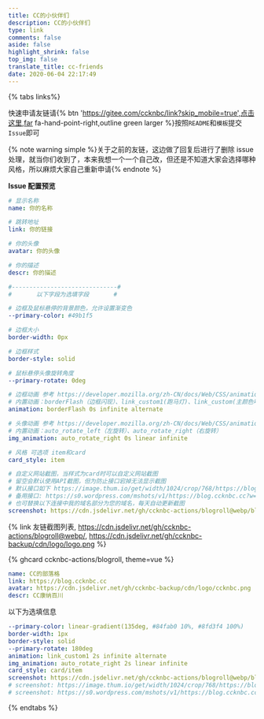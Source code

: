 ```yaml
---
title: CC的小伙伴们
description: CC的小伙伴们
type: link
comments: false
aside: false
highlight_shrink: false
top_img: false
translate_title: cc-friends
date: 2020-06-04 22:17:49
---
```


<script src='https://cdn.jsdelivr.net/npm/butterfly-friend/dist/friend.min.js'></script>
<!-- <script src="https://cdn.jsdelivr.net/gh/zykjofficial-actions/screen_shot@main/screen_shot.js"></script> -->
<div id='Friends'></div>
<script>
  var obj = {
    el: '#friend1',
    owner: 'ccknbc',
    repo: 'link',
    direction_sort: 'asc',
    sort_container: ["效果展示"],
    labelDescr: {
      注意格式: "<span style='color:#8FBC8F;'><b>注意格式</b></span>"
    }
  }
  try {
    btf.isJqueryLoad(function () {
      $('.flink').prepend("<div id='friend1'></div>")
      new Friend(obj)
    })
  } catch (error) {
    window.onload = function () {
      btf.isJqueryLoad(function () {
        $('.flink').prepend("<div id='friend1'></div>")
        new Friend(obj)
      })
    }
  }
</script>
<!-- <script>
    getFriendsScreenShot({
        user:"ccknbc-actions",
        repo:"blogroll",
        branch:"webp",
        suffix:"webp",
        lazyImg: "https://cdn.jsdelivr.net/gh/ccknbc-backup/photos/blog/2020-10-10~13_03_22.webp",
        duration:"5e3"
    })
</script> -->
{% tabs links%}
<!-- tab 申请须知@fas fa-check-circle -->

快速申请友链请{% btn 'https://gitee.com/ccknbc/link?skip_mobile=true',点击这里,far fa-hand-point-right,outline green larger %}按照`README`和`模板`提交`Issue`即可

{% note warning simple %}关于之前的友链，这边做了回复后进行了删除 issue 处理，就当你们收到了，本来我想一个一个自己改，但还是不知道大家会选择哪种风格，所以麻烦大家自己重新申请{% endnote %}

**Issue 配置预览**

```yaml
# 显示名称
name: 你的名称

# 跳转地址
link: 你的链接

# 你的头像
avatar: 你的头像

# 你的描述
descr: 你的描述

#------------------------------#
#       以下字段为选填字段       #

# 边框及鼠标悬停的背景颜色，允许设置渐变色
--primary-color: #49b1f5

# 边框大小
border-width: 0px

# 边框样式
border-style: solid

# 鼠标悬停头像旋转角度
--primary-rotate: 0deg

# 边框动画 参考 https://developer.mozilla.org/zh-CN/docs/Web/CSS/animation
# 内置动画：borderFlash（边框闪现）、link_custom1(跑马灯)、link_custom(主颜色呼吸灯)
animation: borderFlash 0s infinite alternate

# 头像动画 参考 https://developer.mozilla.org/zh-CN/docs/Web/CSS/animation
# 内置动画：auto_rotate_left（左旋转）、auto_rotate_right（右旋转）
img_animation: auto_rotate_right 0s linear infinite

# 风格 可选项 item和card
card_style: item

# 自定义网站截图，当样式为card时可以自定义网站截图
# 留空会默认使用API截图，但为防止接口宕掉无法显示截图
# 默认接口如下 https://image.thum.io/get/width/1024/crop/768/https://blog.ccknbc.cc
# 备用接口: https://s0.wordpress.com/mshots/v1/https://blog.ccknbc.cc?w=1280&h=960
# 也可替换以下连接中我的域名部分为您的域名，每天自动更新截图
screenshot: https://cdn.jsdelivr.net/gh/ccknbc-actions/blogroll@webp/blog.ccknbc.cc.webp
```

{% link 友链截图列表, https://cdn.jsdelivr.net/gh/ccknbc-actions/blogroll@webp/, https://cdn.jsdelivr.net/gh/ccknbc-backup/cdn/logo/logo.png %}

{% ghcard ccknbc-actions/blogroll, theme=vue %} 

<!-- endtab -->

<!-- tab 我的信息 @fas fa-id-card -->

```yaml
name: CC的部落格
link: https://blog.ccknbc.cc
avatar: https://cdn.jsdelivr.net/gh/ccknbc-backup/cdn/logo/ccknbc.png
descr: CC康纳百川
```
以下为选填信息
```yaml
--primary-color: linear-gradient(135deg, #84fab0 10%, #8fd3f4 100%)
border-width: 1px
border-style: solid
--primary-rotate: 180deg
animation: link_custom1 2s infinite alternate
img_animation: auto_rotate_right 2s linear infinite
card_style: card/item
screenshot: https://cdn.jsdelivr.net/gh/ccknbc-actions/blogroll@webp/blog.ccknbc.cc.webp
# screenshot: https://image.thum.io/get/width/1024/crop/768/https://blog.ccknbc.cc
# screenshot: https://s0.wordpress.com/mshots/v1/https://blog.ccknbc.cc?w=1280&h=960
```
<!-- endtab -->

{% endtabs %}